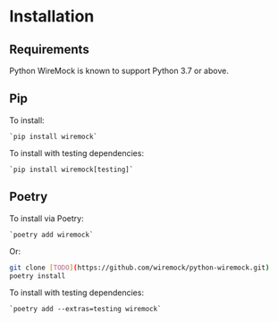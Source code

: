 # Installation

## Requirements

Python WireMock is known to support Python 3.7 or above.

## Pip

To install:

    `pip install wiremock`

To install with testing dependencies:

    `pip install wiremock[testing]`

## Poetry

To install via Poetry:

    `poetry add wiremock`

Or:

```bash
git clone [TODO](https://github.com/wiremock/python-wiremock.git)
poetry install
```

To install with testing dependencies:

    `poetry add --extras=testing wiremock`
